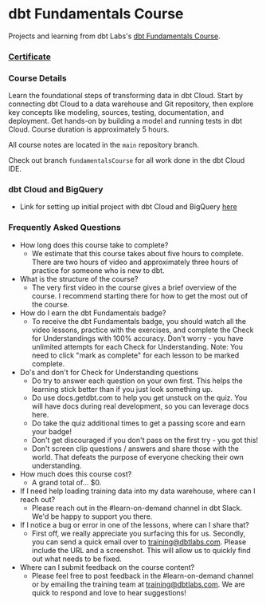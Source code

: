 # dbt Fundamentals Course

Projects and learning from dbt Labs's [dbt Fundamentals Course](https://learn.getdbt.com/courses/dbt-fundamentals).

### [Certificate](https://credentials.getdbt.com/0eb65717-9bd6-41c1-b092-027dfcd9b1c5)

### Course Details

Learn the foundational steps of transforming data in dbt Cloud. Start by connecting dbt Cloud to a data warehouse and Git repository, then explore key concepts like modeling, sources, testing, documentation, and deployment. Get hands-on by building a model and running tests in dbt Cloud. Course duration is approximately 5 hours.

All course notes are located in the `main` repository branch.

Check out branch `fundamentalsCourse` for all work done in the dbt Cloud IDE.

### dbt Cloud and BigQuery
- Link for setting up initial project with dbt Cloud and BigQuery [here](https://docs.getdbt.com/guides/bigquery?step=1)

### Frequently Asked Questions
- How long does this course take to complete?
  - We estimate that this course takes about five hours to complete. There are two hours of video and approximately three hours of practice for someone who is new to dbt.
- What is the structure of the course?
  - The very first video in the course gives a brief overview of the course. I recommend starting there for how to get the most out of the course.
- How do I earn the dbt Fundamentals badge?
  - To receive the dbt Fundamentals badge, you should watch all the video lessons, practice with the exercises, and complete the Check for Understandings with 100% accuracy. Don't worry - you have unlimited attempts for each Check for Understanding. Note: You need to click "mark as complete" for each lesson to be marked complete.
- Do's and don't for Check for Understanding questions
  - Do try to answer each question on your own first. This helps the learning stick better than if you just look something up.
  - Do use docs.getdbt.com to help you get unstuck on the quiz. You will have docs during real development, so you can leverage docs here.
  - Do take the quiz additional times to get a passing score and earn your badge!
  - Don't get discouraged if you don't pass on the first try - you got this!
  - Don't screen clip questions / answers and share those with the world. That defeats the purpose of everyone checking their own understanding.
- How much does this course cost?
  - A grand total of… $0.
- If I need help loading training data into my data warehouse, where can I reach out?
  - Please reach out in the #learn-on-demand channel in dbt Slack. We'd be happy to support you there.
- If I notice a bug or error in one of the lessons, where can I share that?
  - First off, we really appreciate you surfacing this for us. Secondly, you can send a quick email over to training@dbtlabs.com. Please include the URL and a screenshot. This will allow us to quickly find out what needs to be fixed.
- Where can I submit feedback on the course content?
  - Please feel free to post feedback in the #learn-on-demand channel or by emailing the training team at training@dbtlabs.com. We are quick to respond and love to hear suggestions!